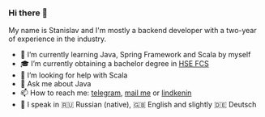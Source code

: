 ### Hi there 👋

My name is Stanislav and I'm mostly a backend developer with a two-year of experience in the industry.
- 🌱 I’m currently learning Java, Spring Framework and Scala by myself
- 🎓 I’m currently obtaining a bachelor degree in [HSE FCS](https://nnov.hse.ru/en/ba/se/)
- 🤔 I’m looking for help with Scala
- 💬 Ask me about Java
- 📫 How to reach me: [telegram](https://t.me/slowslav), [mail me](mailto:stanis.stoyanov@gmail.com) or [lindkenin](https://www.linkedin.com/in/ssstoyanov/)
- 🎤 I speak in 🇷🇺 Russian (native), 🇬🇧 English and slightly 🇩🇪 Deutsch 
